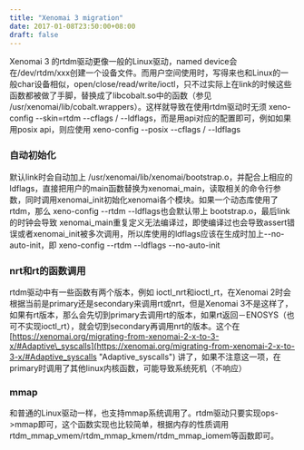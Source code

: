 ```yaml
---
title: "Xenomai 3 migration"
date: 2017-01-08T23:50:00+08:00
draft: false
---
```


Xenomai 3 的rtdm驱动更像一般的Linux驱动，named device会在/dev/rtdm/xxx创建一个设备文件。而用户空间使用时，写得来也和Linux的一般char设备相似，open/close/read/write/ioctl，只不过实际上在link的时候这些函数都被做了手脚，替换成了libcobalt.so中的函数（参见 /usr/xenomai/lib/cobalt.wrappers）。这样就导致在使用rtdm驱动时无须 xeno-config --skin=rtdm --cflags / --ldflags，而是用api对应的配置即可，例如如果用posix api，则应使用 xeno-config --posix --cflags / --ldflags


### 自动初始化


默认link时会自动加上 /usr/xenomai/lib/xenomai/bootstrap.o，并配合上相应的ldflags，直接把用户的main函数替换为xenomai\_main，读取相关的命令行参数，同时调用xenomai\_init初始化xenomai各个模块。如果一个动态库使用了rtdm，那么 xeno-config --rtdm --ldflags也会默认带上 bootstrap.o，最后link的时钟会导致 xenomai\_main重复定义无法编译过，即使编译过也会导致assert错误或者xenomai\_init被多次调用，所以库使用的ldflags应该在生成时加上--no-auto-init，即 xeno-config --rtdm --ldflags --no-auto-init


### nrt和rt的函数调用


rtdm驱动中有一些函数有两个版本，例如 ioctl\_nrt和ioctl\_rt，在Xenomai 2时会根据当前是primary还是secondary来调用rt或nrt，但是Xenomai 3不是这样了，如果有rt版本，那么会先切到primary去调用rt的版本，如果rt返回－ENOSYS（也可不实现ioctl\_rt），就会切到secondary再调用nrt的版本。这个在 [https://xenomai.org/migrating-from-xenomai-2-x-to-3-x/#Adaptive\_syscalls](https://xenomai.org/migrating-from-xenomai-2-x-to-3-x/#Adaptive_syscalls "Adaptive_syscalls") 讲了，如果不注意这一项，在primary时调用了其他linux内核函数，可能导致系统死机（不响应）


### mmap


和普通的Linux驱动一样，也支持mmap系统调用了。rtdm驱动只要实现ops->mmap即可，这个函数实现也比较简单，根据内存的性质调用 rtdm\_mmap\_vmem/rtdm\_mmap\_kmem/rtdm\_mmap\_iomem等函数即可。


 


